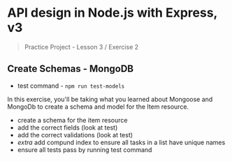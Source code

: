# API design in Node.js with Express, v3

> Practice Project - Lesson 3 / Exercise 2

## Create Schemas - MongoDB

- test command - `npm run test-models`

In this exercise, you'll be taking what you learned about Mongoose and MongoDb to create a schema and model for the Item resource.

- create a schema for the item resource
- add the correct fields (look at test)
- add the correct validations (look at test)
- _extra_ add compund index to ensure all tasks in a list have unique names
- ensure all tests pass by running test command
